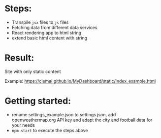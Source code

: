 # Steps: 
- Transpile `jsx` files to `js` files
- Fetching data from different data services
- React rendering app to html string
- extend basic html content with string

# Result: 
Site with only static content

Example: https://clemai.github.io/MyDashboard/static/index_example.html

# Getting started:
- rename settings_example.json to settings.json, add openweathermap.org API key and adapt the city and football data for your needs
- `npm start` to execute the steps above
